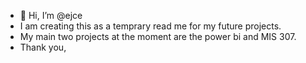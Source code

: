- 👋 Hi, I’m @ejce
- I am creating this as a temprary read me for my future projects.
- My main two projects at the moment are the power bi and MIS 307.
- Thank you,

<!---
ejmce/ejmce is a ✨ special ✨ repository because its `README.md` (this file) appears on your GitHub profile.
You can click the Preview link to take a look at your changes.
--->
